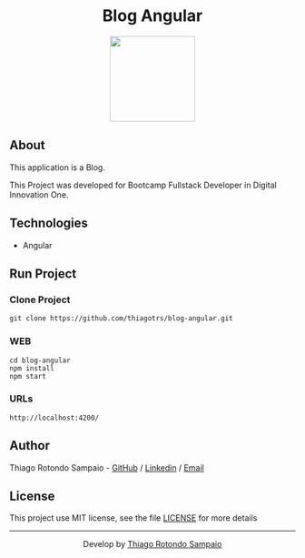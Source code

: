 <h1 align="center">Blog Angular</h1>

<p align="center">
<img src="https://raw.githubusercontent.com/angular/angular/master/aio/src/assets/images/logos/angular/angular.png" height="150px" />
</p>

## About

This application is a Blog.

This Project was developed for Bootcamp Fullstack Developer in Digital Innovation One.

## Technologies

- Angular

## Run Project

### Clone Project

```git
git clone https://github.com/thiagotrs/blog-angular.git
```

### WEB

```shell
cd blog-angular
npm install
npm start
```

### URLs

```
http://localhost:4200/
```

## Author

Thiago Rotondo Sampaio - [GitHub](https://github.com/thiagotrs) / [Linkedin](https://www.linkedin.com/in/thiago-rotondo-sampaio) / [Email](mailto:thiagorot@gmail.com)

## License

This project use MIT license, see the file [LICENSE](./LICENSE.md) for more details

---

<p align="center">Develop by <a href="https://github.com/thiagotrs">Thiago Rotondo Sampaio</a></p>